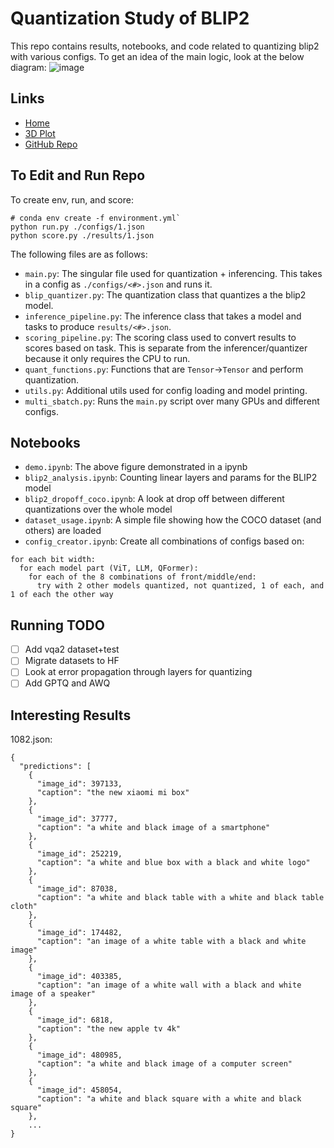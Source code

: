 # Quantization Study of BLIP2
This repo contains results, notebooks, and code related to quantizing blip2 with various configs. To get an idea of the main logic, look at the below diagram:
![image](https://github.com/user-attachments/assets/ae2b87be-339c-4a37-856c-90d93f52d39b)

## Links
- [Home](https://gautomdas.github.io/blip2-coco)
- [3D Plot](https://gautomdas.github.io/blip2-coco/3d_plot.html)
- [GitHub Repo](https://github.com/gautomdas/blip2-coco)

## To Edit and Run Repo
To create env, run, and score:
```
# conda env create -f environment.yml`
python run.py ./configs/1.json
python score.py ./results/1.json
```

The following files are as follows:
- `main.py`: The singular file used for quantization + inferencing. This takes in a config as `./configs/<#>.json` and runs it.
- `blip_quantizer.py`: The quantization class that quantizes a the blip2 model.
- `inference_pipeline.py`: The inference class that takes a model and tasks to produce `results/<#>.json`.
- `scoring_pipeline.py`: The scoring class used to convert results to scores based on task. This is separate from the inferencer/quantizer because it only requires the CPU to run.
- `quant_functions.py`: Functions that are `Tensor`->`Tensor` and perform quantization.
- `utils.py`: Additional utils used for config loading and model printing.
- `multi_sbatch.py`: Runs the `main.py` script over many GPUs and different configs.

## Notebooks
- `demo.ipynb`: The above figure demonstrated in a ipynb
- `blip2_analysis.ipynb`: Counting linear layers and params for the BLIP2 model
- `blip2_dropoff_coco.ipynb`: A look at drop off between different quantizations over the whole model
- `dataset_usage.ipynb`: A simple file showing how the COCO dataset (and others) are loaded
- `config_creator.ipynb`: Create all combinations of configs based on:
```
for each bit width:
  for each model part (ViT, LLM, QFormer):
    for each of the 8 combinations of front/middle/end:
      try with 2 other models quantized, not quantized, 1 of each, and 1 of each the other way
```

## Running TODO
- [ ] Add vqa2 dataset+test
- [ ] Migrate datasets to HF
- [ ] Look at error propagation through layers for quantizing
- [ ] Add GPTQ and AWQ

## Interesting Results

1082.json:
```
{
  "predictions": [
    {
      "image_id": 397133,
      "caption": "the new xiaomi mi box"
    },
    {
      "image_id": 37777,
      "caption": "a white and black image of a smartphone"
    },
    {
      "image_id": 252219,
      "caption": "a white and blue box with a black and white logo"
    },
    {
      "image_id": 87038,
      "caption": "a white and black table with a white and black table cloth"
    },
    {
      "image_id": 174482,
      "caption": "an image of a white table with a black and white image"
    },
    {
      "image_id": 403385,
      "caption": "an image of a white wall with a black and white image of a speaker"
    },
    {
      "image_id": 6818,
      "caption": "the new apple tv 4k"
    },
    {
      "image_id": 480985,
      "caption": "a white and black image of a computer screen"
    },
    {
      "image_id": 458054,
      "caption": "a white and black square with a white and black square"
    },
	...
}
```
